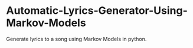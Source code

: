 # Automatic-Lyrics-Generator-Using-Markov-Models
Generate lyrics to a song using Markov Models in python. 
